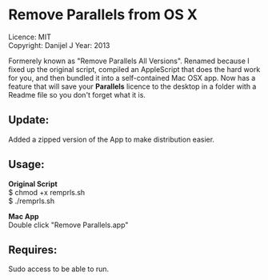 Remove Parallels from OS X
==========================

Licence: MIT  
Copyright: Danijel J
Year: 2013 


Formerely known as "Remove Parallels All Versions". Renamed because I fixed up the original script, compiled an AppleScript that does the hard work for you, and then bundled it into a self-contained Mac OSX app.  Now has a feature that will save your **Parallels** licence to the desktop in a folder with a Readme file so you don't forget what it is.

Update:
-------
Added a zipped version of the App to make distribution easier.


Usage:
-----

**Original Script**  
    $ chmod +x remprls.sh    
    $ ./remprls.sh  
  
**Mac App**  
    Double click "Remove Parallels.app"  


Requires:
---------
Sudo access to be able to run.
